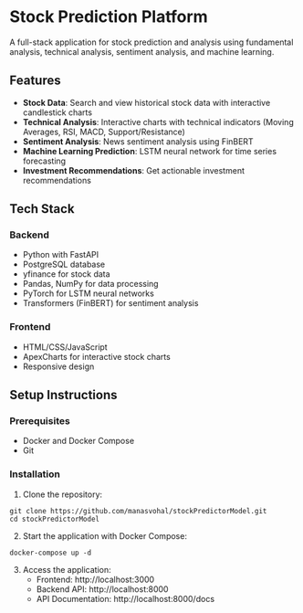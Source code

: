 # Stock Prediction Platform

A full-stack application for stock prediction and analysis using fundamental analysis, technical analysis, sentiment analysis, and machine learning.

## Features

- **Stock Data**: Search and view historical stock data with interactive candlestick charts
- **Technical Analysis**: Interactive charts with technical indicators (Moving Averages, RSI, MACD, Support/Resistance)
- **Sentiment Analysis**: News sentiment analysis using FinBERT
- **Machine Learning Prediction**: LSTM neural network for time series forecasting
- **Investment Recommendations**: Get actionable investment recommendations

## Tech Stack

### Backend
- Python with FastAPI
- PostgreSQL database
- yfinance for stock data
- Pandas, NumPy for data processing
- PyTorch for LSTM neural networks
- Transformers (FinBERT) for sentiment analysis

### Frontend
- HTML/CSS/JavaScript
- ApexCharts for interactive stock charts
- Responsive design

## Setup Instructions

### Prerequisites
- Docker and Docker Compose
- Git

### Installation

1. Clone the repository:
```
git clone https://github.com/manasvohal/stockPredictorModel.git
cd stockPredictorModel
```

2. Start the application with Docker Compose:
```
docker-compose up -d
```

3. Access the application:
   - Frontend: http://localhost:3000
   - Backend API: http://localhost:8000
   - API Documentation: http://localhost:8000/docs
